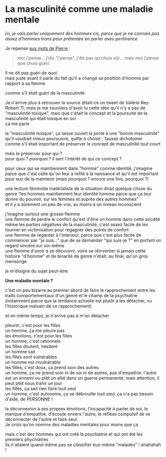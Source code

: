 # La masculinité comme une maladie mentale

*ici, je vais parler uniquement des hommes cis, parce que je ne connais pas assez d'hommes trans pour prétendre en parler avec pertinence*

Je repense [aux mots de Pierre](https://www.franceculture.fr/emissions/les-pieds-sur-terre/des-hommes-violents-66-pierre-un-peu-de-lumiere) :

> moi j'pense... j'dis "j'pense", j'dis pas qu'chuis sûr... mais moi j'pense que chuis guéri

Il ne dit pas guéri de quoi\
mais juste avant il parle du fait qu'il a changé sa position d'homme par rapport à sa femme

comme s'il était guéri de la masculinité

Je n'arrive plus à retrouver la source (était-ce un tweet de Valérie Rey-Robert ?), mais je me souviens d'avoir lu cette idée qu'il n'y a pas de "masculinité toxique", mais que c'était le concept et la poursuite de la masculinité qui était toxique en soi\
ça me parle

la "masculinité toxique", ça laisse ouvert la porte à une "bonne masculinité"\
qu'il vaudrait mieux poursuivre, quitte à choisir ; fausse dichotomie\
comme s'il était important de préserver le concept de masculinité tout court

mais le préserver pour qui ?\
pour quoi ? pourquoi ? il sert l'intérêt de qui ce concept ?

pour ceux qui se maintiennent dans "homme" comme identité, j'imagine\
parce que c'est celle qu'on leur a refilé à la naissance et qu'il est important pour eux de la maintenir (mais pourquoi ? encore une fois, pourquoi ?)

une lecture féministe matérialiste de la situation dirait quelque chose du genre "les hommes maintiennent leur identité homme parce que ça leur donne du pouvoir, sur les femmes et auprès des autres hommes"\
et il y a sûrement un peu de vrai, au moins à un niveau inconscient

j'imagine surtout une grosse flemme\
une flemme de perdre le confort qu'est d'être un homme dans cette société\
même les parties négatives de la masculinité, c'est assez facile de les tourner en victimisation pour regagner des points de confort\
une flemme de regarder à l'intérieur, parce que c'est plus facile de commencer par "je suis..." que de se demander "qui suis-je ?" en portant un regard sincère sur soi-même\
une flemme d'avoir à se découvrir, voire se réinventer si jamais cette histoire "d'homme" et de binarité de genre n'était, au final, qu'un gros mensonge

je m'éloigne du sujet peut-être


**Une maladie mentale ?**

c'est un peu bizarre au premier abord de faire le rapprochement entre les traits comportementaux d'un genre et le champ de la psychiatrie (notamment parce que la tendance actuelle est plutôt à les détacher, vu l'historique malsain de ce rapprochement)

et en même temps, je n'arrive pas à m'en détacher

pleurer, c'est pour les filles\
un homme, ça me pleure pas\
les émotions, c'est pour les filles\
un homme, c'est rationnels\
les filles doutent, hésitent\
un homme sait\
les filles sont vulnérables\
un homme est invulnérable\
les filles, c'est doux, ça prend soin des autres\
un homme, ça ne prend soin ni de soi ni de autres, pas d'empathie. l'autre est un ennemi ou ptèt un allié dans un guerre permanente, mais attention, il peut ptèt nous trahir un jour\
les filles, ça sait rien faire tout seul\
un homme, c'est autonome, ça se débrouille tout seul, ça n'a pas besoin d'aide, de PERSONNE !

la déconnexion à ses propres émotions, l'incapacité à parler de soi, le manque d'empathie, d'écoute envers l'autre, le réflexe compulsif de se déconnecter de l'autre et faire seul.\
Je crois qu'on nomme des maladies mentales pour moins que ça

mais c'est des hommes qui ont créé la psychiatrie et qui ont été les premiers phychiatres\
Ils n'allaient quand même pas se classifier eux-même "malades" ! ahahahah !



